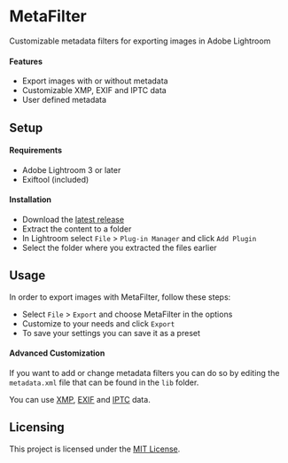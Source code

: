 # MetaFilter
Customizable metadata filters for exporting images in Adobe Lightroom

#### Features
  * Export images with or without metadata
  * Customizable XMP, EXIF and IPTC data
  * User defined metadata

## Setup
#### Requirements
  * Adobe Lightroom 3 or later
  * Exiftool (included)

#### Installation
  * Download the [latest release](/../../releases/)
  * Extract the content to a folder
  * In Lightroom select `File` > `Plug-in Manager` and click `Add Plugin`
  * Select the folder where you extracted the files earlier

## Usage
In order to export images with MetaFilter, follow these steps:
  * Select `File` > `Export` and choose MetaFilter in the options
  * Customize to your needs and click `Export`
  * To save your settings you can save it as a preset

#### Advanced Customization
If you want to add or change metadata filters you can do so by editing the `metadata.xml` file that can be found in the `lib` folder.

You can use [XMP](https://www.exiftool.org/TagNames/XMP.html), [EXIF](https://www.exiftool.org/TagNames/EXIF.html) and [IPTC](https://www.exiftool.org/TagNames/IPTC.html) data.

## Licensing
This project is licensed under the [MIT License](LICENSE).
